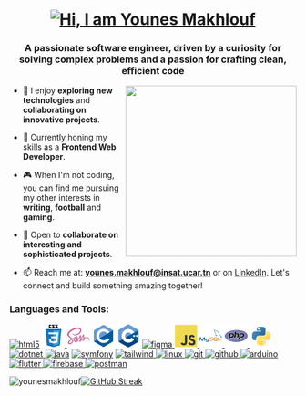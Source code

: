 <h1 align="center">
  <a href="https://git.io/typing-svg"><img src="https://readme-typing-svg.demolab.com?font=Sriracha&size=33&duration=4500&pause=1000&repeat=false&color=61D9FA&center=true&vCenter=true&random=false&width=435&lines=Hi+%F0%9F%91%8B%2C+I'm+Younes+Makhlouf" alt="Hi, I am Younes Makhlouf"/></a>
</h1>
<h3 align="center">A passionate software engineer, driven by a curiosity for solving complex problems and a passion for crafting clean, efficient code</h3>

<img align="right" src="https://github.com/YounesMakhlouf/YounesMakhlouf/assets/91753449/e84aceff-25a3-4000-8e65-f88095ad5ca9" height="300" width="300">

- 👀 I enjoy **exploring new technologies** and **collaborating on innovative projects**.

- 🌱 Currently honing my skills as a **Frontend Web Developer**.

- 🎮 When I'm not coding, you can find me pursuing my other interests in **writing**, **football** and **gaming**.

- 💞️ Open to **collaborate on interesting and sophisticated projects**.

- 📫 Reach me at: **younes.makhlouf@insat.ucar.tn** or on [LinkedIn](https://www.linkedin.com/in/younes-makhlouf-608321255/). Let's connect and build something amazing together!

<h3 align="left">Languages and Tools:</h3>
<p align="left"><a href="https://www.w3schools.com/html/" target="_blank" rel="noreferrer"><img src="https://www.vectorlogo.zone/logos/w3_html5/w3_html5-icon.svg" alt="html5" width="40" height="40"/></a> <a href="https://www.w3schools.com/css/" target="_blank" rel="noreferrer"> <img src="https://raw.githubusercontent.com/devicons/devicon/master/icons/css3/css3-original-wordmark.svg" alt="css3" width="40" height="40"/></a><a href="https://sass-lang.com" target="_blank" rel="noreferrer"> <img src="https://raw.githubusercontent.com/devicons/devicon/master/icons/sass/sass-original.svg" alt="sass" width="40" height="40"/></a> <a href="https://wikipedia.org/wiki/C_(langage)" target="_blank" rel="noreferrer"> <img src="https://raw.githubusercontent.com/devicons/devicon/master/icons/c/c-original.svg" alt="c" width="40" height="40"/></a> <a href="https://fr.wikipedia.org/wiki/C%2B%2B" target="_blank" rel="noreferrer"><img src="https://raw.githubusercontent.com/devicons/devicon/master/icons/cplusplus/cplusplus-original.svg" alt="c++" width="40" height="40"/></a> <a href="https://www.figma.com/" target="_blank" rel="noreferrer"> <img src="https://www.vectorlogo.zone/logos/figma/figma-icon.svg" alt="figma" width="40" height="40"/> </a> <a href="https://developer.mozilla.org/en-US/docs/Web/JavaScript" target="_blank" rel="noreferrer"> <img src="https://raw.githubusercontent.com/devicons/devicon/master/icons/javascript/javascript-original.svg" alt="javascript" width="40" height="40"/> </a> <a href="https://www.mysql.com/" target="_blank" rel="noreferrer"> <img src="https://raw.githubusercontent.com/devicons/devicon/master/icons/mysql/mysql-original-wordmark.svg" alt="mysql" width="40" height="40"/> </a> <a href="https://www.php.net" target="_blank" rel="noreferrer"> <img src="https://raw.githubusercontent.com/devicons/devicon/master/icons/php/php-original.svg" alt="php" width="40" height="40"/> </a> <a href="https://www.python.org" target="_blank" rel="noreferrer"> <img src="https://raw.githubusercontent.com/devicons/devicon/master/icons/python/python-original.svg" alt="python" width="40" height="40"/></a> <a href="https://learn.microsoft.com/fr-fr/dotnet/" target="_blank" rel="noreferrer">  <img src="https://www.vectorlogo.zone/logos/dotnet/dotnet-vertical.svg" alt="dotnet" width="40" height="40"/> </a> <a href="https://www.java.com" target="_blank" rel="noreferrer"><img src="https://www.vectorlogo.zone/logos/java/java-vertical.svg" alt="java" width="40" height="40"/></a> <a href="https://symfony.com/" target="_blank" rel="noreferrer"><img src="https://www.vectorlogo.zone/logos/symfony/symfony-icon.svg" alt="symfony" width="40" height="40"/></a> <a href="https://tailwindcss.com/" target="_blank" rel="noreferrer"> <img src="https://www.vectorlogo.zone/logos/tailwindcss/tailwindcss-icon.svg" alt="tailwind" width="40" height="40"/> </a>  <a href="https://ubuntu.com/download" target="_blank" rel="noreferrer"> <img src="https://www.vectorlogo.zone/logos/linux/linux-icon.svg" alt="linux" width="40" height="40"/> </a> <a href="https://git-scm.com/" target="_blank" rel="noreferrer"> <img src="https://www.vectorlogo.zone/logos/git-scm/git-scm-icon.svg" alt="git" width="40" height="40"/> </a> <a href="https://github.com/YounesMakhlouf" target="_blank" rel="noreferrer"> <img src="https://www.vectorlogo.zone/logos/github/github-tile.svg" alt="github" width="40" height="40"/> </a> <a href="https://www.arduino.cc/" target="_blank" rel="noreferrer"> <img src="https://www.vectorlogo.zone/logos/arduino/arduino-official.svg" alt="arduino" width="40" height="40"/> </a>  <a href="https://flutter.dev/" target="_blank" rel="noreferrer"> <img src="https://www.vectorlogo.zone/logos/flutterio/flutterio-icon.svg" alt="flutter" width="40" height="40"/> </a> <a href="https://firebase.google.com/" target="_blank" rel="noreferrer"> <img src="https://www.vectorlogo.zone/logos/firebase/firebase-icon.svg" alt="firebase" width="40" height="40"/> </a> <a href="https://www.postman.com/" target="_blank" rel="noreferrer"> <img src="https://www.vectorlogo.zone/logos/getpostman/getpostman-icon.svg" alt="postman" width="40" height="40"/></a></p>

<p><img align="left" src="https://github-readme-stats.vercel.app/api/top-langs?username=younesmakhlouf&show_icons=true&locale=en&layout=compact" alt="younesmakhlouf"/></p>

[![GitHub Streak](https://github-readme-streak-stats.herokuapp.com?user=younesmakhlouf)](https://git.io/streak-stats)
